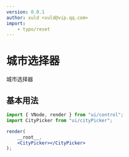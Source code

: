 ```yaml
---
version: 0.0.1
author: xuld <xuld@vip.qq.com>
import:
    - typo/reset
---
```

# 城市选择器
城市选择器

## 基本用法

```jsx demo
import { VNode, render } from "ui/control";
import CityPicker from "ui/cityPicker";

render(
    __root__,
    <CityPicker></CityPicker>
);
```
